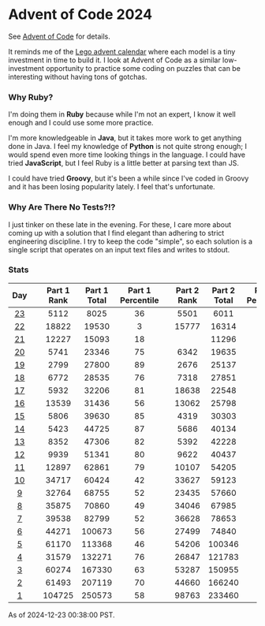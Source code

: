 # Advent of Code 2024

See [Advent of Code](https://adventofcode.com/2024/) for details.

It reminds me of the
[Lego advent calendar](https://www.lego.com/en-us/holiday-gifts/advent-calendars)
where each model is a tiny investment in time to build it.  I look at Advent of
Code as a similar low-investment opportunity to practice some coding on puzzles
that can be interesting without having tons of gotchas.

### Why Ruby?

I'm doing them in **Ruby** because while I'm not an expert, I know it well
enough and I could use some more practice.

I'm more knowledgeable in **Java**, but it takes more work to get anything done
in Java.  I feel my knowledge of **Python** is not quite strong enough; I would
spend even more time looking things in the language.  I could have tried
**JavaScript**, but I feel Ruby is a little better at parsing text than JS.

I could have tried **Groovy**, but it's been a while since I've coded in Groovy
and it has been losing popularity lately.  I feel that's unfortunate.

### Why Are There No Tests?!?

I just tinker on these late in the evening.  For these, I care more about coming
up with a solution that I find elegant than adhering to strict engineering
discipline.  I try to keep the code "simple", so each solution is a single
script that operates on an input text files and writes to stdout.

### Stats

|     Day     |  | Part 1 Rank | Part 1 Total | Part 1 Percentile |  | Part 2 Rank | Part 2 Total | Part 2 Percentile |
|:-----------:|--|:-----------:|:------------:|:-----------------:|--|:-----------:|:------------:|:-----------------:|
| [23](day23) |  |    5112     |     8025     |        36         |  |    5501     |     6011     |         8         |
| [22](day22) |  |    18822    |    19530     |         3         |  |    15777    |    16314     |         3         |
| [21](day21) |  |    12227    |    15093     |        18         |  |             |    11296     |         0         |
| [20](day20) |  |    5741     |    23346     |        75         |  |    6342     |    19635     |        67         |
| [19](day19) |  |    2799     |    27800     |        89         |  |    2676     |    25137     |        89         |
| [18](day18) |  |    6772     |    28535     |        76         |  |    7318     |    27851     |        73         |
| [17](day17) |  |    5932     |    32206     |        81         |  |    18638    |    22548     |        17         |
| [16](day16) |  |    13539    |    31436     |        56         |  |    13062    |    25798     |        49         |
| [15](day15) |  |    5806     |    39630     |        85         |  |    4319     |    30303     |        85         |
| [14](day14) |  |    5423     |    44725     |        87         |  |    5686     |    40134     |        85         |
| [13](day13) |  |    8352     |    47306     |        82         |  |    5392     |    42228     |        87         |
| [12](day12) |  |    9939     |    51341     |        80         |  |    9622     |    40437     |        76         |
| [11](day11) |  |    12897    |    62861     |        79         |  |    10107    |    54205     |        81         |
| [10](day10) |  |    34717    |    60424     |        42         |  |    33627    |    59123     |        43         |
| [9](day09)  |  |    32764    |    68755     |        52         |  |    23435    |    57660     |        59         |
| [8](day08)  |  |    35875    |    70860     |        49         |  |    34046    |    67985     |        49         |
| [7](day07)  |  |    39538    |    82799     |        52         |  |    36628    |    78653     |        53         |
| [6](day06)  |  |    44271    |    100673    |        56         |  |    27499    |    74840     |        63         |
| [5](day05)  |  |    61170    |    113368    |        46         |  |    54206    |    100346    |        45         |
| [4](day04)  |  |    31579    |    132271    |        76         |  |    26847    |    121783    |        77         |
| [3](day03)  |  |    60274    |    167330    |        63         |  |    53287    |    150955    |        64         |
| [2](day02)  |  |    61493    |    207119    |        70         |  |    44660    |    166240    |        73         |
| [1](day01)  |  |   104725    |    250573    |        58         |  |    98763    |    233460    |        57         |

As of 2024-12-23 00:38:00 PST.
